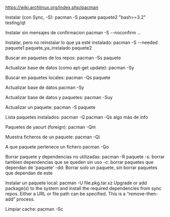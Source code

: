 https://wiki.archlinux.org/index.php/pacman

Instalar (con Sync, -S):
pacman -S paquete paquete2 "bash>=3.2" testing/qt

Instalar sin mensajes de confirmacion
pacman -S --noconfirm ...

Instalar, pero no reinstalar lo que ya esté instalado:
pacman -S --needed paquete1 paquete_ya_instalado paquete2

Buscar en paquetes de los repos:
pacman -Ss paquete

Actualizar base de datos (como apt-get update):
pacman -Sy

Buscar en paquetes locales:
pacman -Qs paquete

Actualizar base de datos
pacman -Sy

Actualizar base de datos y paquetes:
pacman -Suy

Actualizar un paquete:
pacman -S paquete

Lista paquetes instalados:
pacman -Q
pacman -Qs
  algo más de info

Paquetes de yaourt (foreign):
pacman -Qm

Muestra ficheros de un paquete:
pacman -Ql <nombre>

A que paquete pertenece un fichero
pacman -Qo <fichero>

Borrar paquete y dependencias no utilizadas:
pacman -R paquete
  -s: borrar tambien dependencias que se queden sin uso
  -c: borrar paquetes que dependan de 'paquete'
  -dd: Borrar solo un paquete, sin borrar paquetes que dependan de este

Instalar un paquete local:
pacman -U file.pkg.tar.xz
  Upgrade or add package(s) to the system and install the required dependencies from sync repos.
  Either a URL or file path can be specified. This is a “remove-then-add” process.

Limpiar cache:
pacman -Sc
